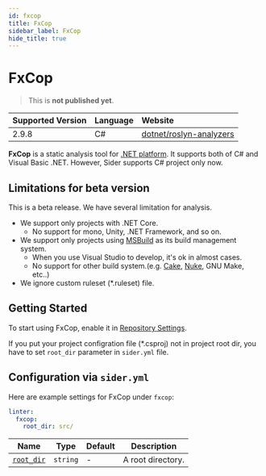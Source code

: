 ```yaml
---
id: fxcop
title: FxCop
sidebar_label: FxCop
hide_title: true
---
```


# FxCop

> This is **not published yet**.

| Supported Version | Language             | Website                  |
| :---------------- | :------------------- | :----------------------- |
| 2.9.8             | C#                   | [dotnet/roslyn-analyzers](https://github.com/dotnet/roslyn-analyzers#microsoftcodeanalysisfxcopanalyzers) |

**FxCop** is a static analysis tool for [.NET  platform](https://dotnet.microsoft.com/). It supports both of C# and Visual Basic .NET. However, Sider supports C# project only now.

## Limitations for beta version
This is a beta release. We have several limitation for analysis.
* We support only projects with .NET Core.
  * No support for mono, Unity, .NET Framework, and so on.
* We support only projects using [MSBuild](https://docs.microsoft.com/en-us/visualstudio/msbuild/msbuild) as its build management system.
  * When you use Visual Studio to develop, it's ok in almost cases.
  * No support for other build system.(e.g. [Cake](https://cakebuild.net/), [Nuke](https://nuke.build/), GNU Make, etc..) 
* We ignore custom ruleset (*.ruleset) file.

## Getting Started

To start using FxCop, enable it in [Repository Settings](../../getting-started/repository-settings.md).

If you put your project configration file (*.csproj) not in project root dir, you have to set `root_dir` parameter in `sider.yml` file.

## Configuration via `sider.yml`

Here are example settings for FxCop under `fxcop`:

```yaml
linter:
  fxcop:
    root_dir: src/
```

| Name                                                                        | Type     | Default | Description       |
| --------------------------------------------------------------------------- | -------- | ------- | ----------------- |
| [`root_dir`](../../getting-started/custom-configuration.md#root_dir-option) | `string` | -       | A root directory. |


